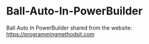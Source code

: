 # Ball-Auto-In-PowerBuilder
Ball Auto In PowerBuilder
shared from the website: https://programmingmethodsit.com
